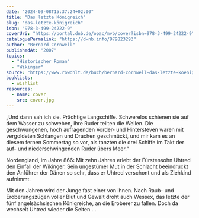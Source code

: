 ```yaml
---
date: "2024-09-08T15:37:24+02:00"
title: "Das letzte Königreich"
slug: "das-letzte-königreich"
isbn: "978-3-499-24222-9"
coverUri: "https://portal.dnb.de/opac/mvb/cover?isbn=978-3-499-24222-9"
cataloguePermalink: "https://d-nb.info/979823293"
author: "Bernard Cornwell"
publishedAt: "2007"
topics:
  - "Historischer Roman"
  - "Wikinger"
source: "https://www.rowohlt.de/buch/bernard-cornwell-das-letzte-koenigreich-9783644407718"
booklists:
  - wishlist
resources:
  - name: cover
    src: cover.jpg
---
```


„Und dann sah ich sie. Prächtige Langschiffe. Schwerelos schienen sie auf dem
Wasser zu schweben, ihre Ruder teilten die Wellen. Die geschwungenen, hoch
aufragenden Vorder- und Hintersteven waren mit vergoldeten Schlangen und 
Drachen geschmückt, und mir kam es an diesem fernen Sommertag so vor, als 
tanzten die drei Schiffe im Takt der auf- und niederschwingenden Ruder übers 
Meer.“

Nordengland, im Jahre 866: Mit zehn Jahren erlebt der Fürstensohn Uhtred den
Einfall der Wikinger. Sein ungestümer Mut in der Schlacht beeindruckt den 
Anführer der Dänen so sehr, dass er Uhtred verschont und als Ziehkind aufnimmt. 

Mit den Jahren wird der Junge fast einer von ihnen. Nach Raub- und 
Eroberungszügen voller Blut und Gewalt droht auch Wessex, das letzte der fünf
angelsächsischen Königreiche, an die Eroberer zu fallen. Doch da wechselt 
Uhtred wieder die Seiten …